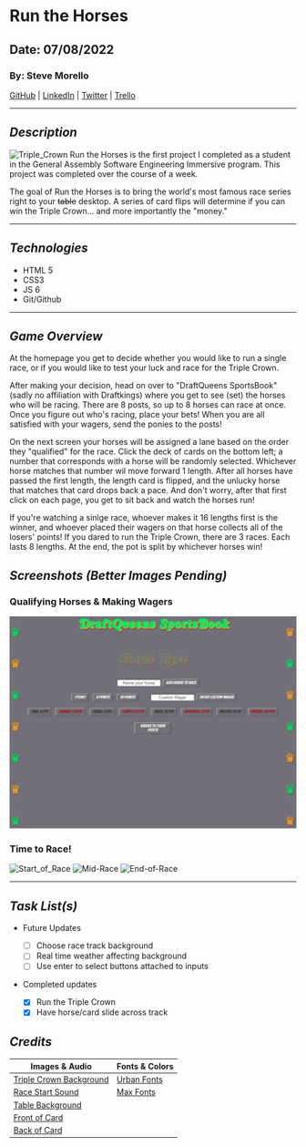 # Run the Horses

## Date: 07/08/2022

### By: Steve Morello

[GitHub](https://github.com/scubastove4) | [LinkedIn](https://www.linkedin.com/in/stephen-morello/) | [Twitter](https://twitter.com/scubastove4) | [Trello](https://trello.com/b/3arBzRBG/kentucky-derby-7-8-22)

---

## **_Description_**

![Triple_Crown](https://external-content.duckduckgo.com/iu/?u=https%3A%2F%2Fucd.kaplan.com.sg%2Fwp-content%2Fuploads%2F2017%2F08%2Ftriple-crown-glory.jpg&f=1&nofb=1)
Run the Horses is the first project I completed as a student in the General Assembly Software Engineering Immersive program. This project was completed over the course of a week.

The goal of Run the Horses is to bring the world's most famous race series right to your ~~table~~ desktop. A series of card flips will determine if you can win the Triple Crown... and more importantly the "money."

---

## **_Technologies_**

- HTML 5
- CSS3
- JS 6
- Git/Github

---

## **_Game Overview_**

At the homepage you get to decide whether you would like to run a single race, or if you would like to test your luck and race for the Triple Crown.

After making your decision, head on over to "DraftQueens SportsBook" (sadly no affiliation with Draftkings) where you get to see (set) the horses who will be racing. There are 8 posts, so up to 8 horses can race at once. Once you figure out who's racing, place your bets! When you are all satisfied with your wagers, send the ponies to the posts!

On the next screen your horses will be assigned a lane based on the order they "qualified" for the race. Click the deck of cards on the bottom left; a number that corresponds with a horse will be randomly selected. Whichever horse matches that number wil move forward 1 length. After all horses have passed the first length, the length card is flipped, and the unlucky horse that matches that card drops back a pace. And don't worry, after that first click on each page, you get to sit back and watch the horses run!

If you're watching a sinlge race, whoever makes it 16 lengths first is the winner, and whoever placed their wagers on that horse collects all of the losers' points! If you dared to run the Triple Crown, there are 3 races. Each lasts 8 lengths. At the end, the pot is split by whichever horses win!

## **_Screenshots (Better Images Pending)_**

### Qualifying Horses & Making Wagers

![Enter_Horse_Names](pics-and-audio/Enter-horses-and-wagers.png)

### Time to Race!

![Start_of_Race](pics-and-audio/Start-of-race.png)
![Mid-Race](pics-and-audio/Mid-race.png)
![End-of-Race](pics-and-audio/End-of-race.png)

---

## **_Task List(s)_**

- Future Updates

  - [ ] Choose race track background
  - [ ] Real time weather affecting background
  - [ ] Use enter to select buttons attached to inputs

- Completed updates
  - [x] Run the Triple Crown
  - [x] Have horse/card slide across track

## **_Credits_**

| Images & Audio                                                                                                                                                                                  | Fonts & Colors                                                         |
| ----------------------------------------------------------------------------------------------------------------------------------------------------------------------------------------------- | ---------------------------------------------------------------------- |
| [Triple Crown Background](https://external-content.duckduckgo.com/iu/?u=https%3A%2F%2Fucd.kaplan.com.sg%2Fwp-content%2Fuploads%2F2017%2F08%2Ftriple-crown-glory.jpg&f=1&nofb=1)                 | [Urban Fonts](https://www.urbanfonts.com/fonts/Royal_Acid.htm)         |
| [Race Start Sound](https://www.audiomicro.com/start-of-horse-race-sports-games-start-of-horse-race-sound-effects-44772)                                                                         | [Max Fonts](https://maxfonts.com/fonts/a/american-purpose-casual.font) |
| [Table Background](https://unsplash.com/photos/ysDq0fY-bzo)                                                                                                                                     |
| [Front of Card](https://media.istockphoto.com/photos/blank-playing-card-on-a-white-background-picture-id182393154?k=6&m=182393154&s=170667a&w=0&h=c2mrUWET1N7kWWio7wS3Xe4N2GpsMXIZpk2ZZkFRXPg=) |
| [Back of Card](https://www.vippng.com/preview/iwTTwww_circle/)                                                                                                                                  |
